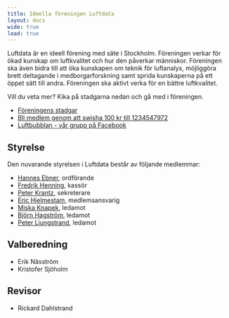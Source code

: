 ```yaml
---
title: Ideella föreningen Luftdata
layout: docs
wide: true
lead: true
---
```


Luftdata är en ideell förening med säte i Stockholm. Föreningen verkar för ökad kunskap om luftkvalitet och hur den
påverkar människor. Föreningen ska även bidra till att öka kunskapen om teknik för luftanalys, möjliggöra brett deltagande i medborgarforskning samt sprida kunskaperna på ett öppet sätt till andra. Föreningen ska aktivt verka för en bättre luftkvalitet. 

Vill du veta mer? Kika på stadgarna nedan och gå med i föreningen. 

  * [Föreningens stadgar](stadgar.pdf)
  * [Bli medlem genom att swisha 100 kr till 1234547972](swish/)
  * [Luftbubblan - vår grupp på Facebook](https://www.facebook.com/groups/luftbubblan)

## Styrelse

Den nuvarande styrelsen i Luftdata består av följande medlemmar:

  * [Hannes Ebner](mailto:hannes@luftdata.se), ordförande
  * [Fredrik Henning](mailto:fredrik@luftdata.se), kassör
  * [Peter Krantz](mailto:peter@luftdata.se), sekreterare
  * [Eric Hjelmestam](mailto:eric@luftdata.se), medlemsansvarig
  * [Miska Knapek](miska@luftdata.se), ledamot
  * [Björn Hagström](mailto:bjorn@luftdata.se), ledamot
  * [Peter Ljungstrand](mailto:peter.ljungstrand@luftdata.se), ledamot

## Valberedning

  * Erik Näsström
  * Kristofer Sjöholm
  
## Revisor

  * Rickard Dahlstrand
